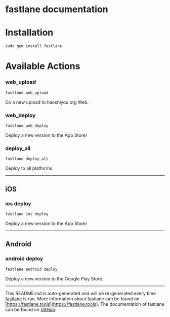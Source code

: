 fastlane documentation
================
# Installation
```
sudo gem install fastlane
```
# Available Actions
### web_upload
```
fastlane web_upload
```
Do a new upload to haoshiyou.org Web.
### web_deploy
```
fastlane web_deploy
```
Deploy a new version to the App Store/
### deploy_all
```
fastlane deploy_all
```
Deploy to all platforms.

----

## iOS
### ios deploy
```
fastlane ios deploy
```
Deploy a new version to the App Store/

----

## Android
### android deploy
```
fastlane android deploy
```
Deploy a new version to the Google Play Store.

----

This README.md is auto-generated and will be re-generated every time [fastlane](https://fastlane.tools) is run.
More information about fastlane can be found on [https://fastlane.tools](https://fastlane.tools).
The documentation of fastlane can be found on [GitHub](https://github.com/fastlane/fastlane/tree/master/fastlane).
